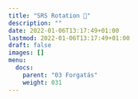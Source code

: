 ```yaml
---
title: "SRS Rotation 🚧"
description: ""
date: 2022-01-06T13:17:49+01:00
lastmod: 2022-01-06T13:17:49+01:00
draft: false
images: []
menu:
  docs:
    parent: "03 Forgatás"
    weight: 031
---
```

